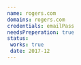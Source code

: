 ```yaml
---
name: rogers.com
domains: rogers.com
credentials: emailPass
needsPreperation: true
status:
 works: true
 date: 2017-12
---
```

